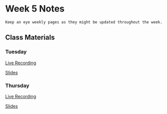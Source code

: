 Week 5 Notes
============================

```{note}
Keep an eye weekly pages as they might be updated throughout the week.
```

## Class Materials

### Tuesday

[Live Recording](https://uci.yuja.com/V/Video?v=3004492&node=10316909&a=193689427&autoplay=1)

<a href="../resources/INF_134_Week_5_Tu.pdf">Slides</a>

### Thursday

[Live Recording]()

<a href="../resources/INF_134_Week_5_Th.pdf">Slides</a>


